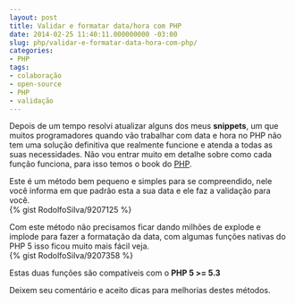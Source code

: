 ```yaml
---
layout: post
title: Validar e formatar data/hora com PHP
date: 2014-02-25 11:40:11.000000000 -03:00
slug: php/validar-e-formatar-data-hora-com-php/
categories:
- PHP
tags:
- colaboração
- open-source
- PHP
- validação
---
```

Depois de um tempo resolvi atualizar alguns dos meus <strong>snippets</strong>, um que muitos programadores quando vão trabalhar com data e hora no PHP não tem uma solução definitiva que realmente funcione e atenda a todas as suas necessidades. Não vou entrar muito em detalhe sobre como cada função funciona, para isso temos o book do [PHP][php].

Este é um método bem pequeno e simples para se compreendido, nele você informa em que padrão esta a sua data e ele faz a validação para você.<br>
{% gist RodolfoSilva/9207125 %}

Com este método não precisamos ficar dando milhões de explode e implode para fazer a formatação da data, com algumas funções nativas do PHP 5 isso ficou muito mais fácil veja.<br>
{% gist RodolfoSilva/9207358 %}


Estas duas funções são compatíveis com o __PHP 5 &gt;= 5.3__

Deixem seu comentário e aceito dicas para melhorias destes métodos.

[php]: http://php.net
